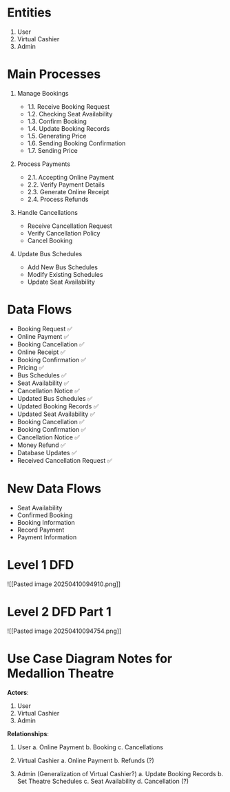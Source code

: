 # Entities
1. User
2. Virtual Cashier
3. Admin

# Main Processes
1. Manage Bookings
	- 1.1. Receive Booking Request
	- 1.2. Checking Seat Availability
	- 1.3. Confirm Booking
	- 1.4. Update Booking Records
	- 1.5. Generating Price
	- 1.6. Sending Booking Confirmation
	- 1.7. Sending Price

2. Process Payments
	- 2.1. Accepting Online Payment
	- 2.2. Verify Payment Details
	- 2.3. Generate Online Receipt
	- 2.4. Process Refunds

3. Handle Cancellations
	- Receive Cancellation Request
	- Verify Cancellation Policy
	- Cancel Booking

4. Update Bus Schedules
	- Add New Bus Schedules
	- Modify Existing Schedules
	- Update Seat Availability

# Data Flows
- Booking Request ✅
- Online Payment ✅
- Booking Cancellation ✅
- Online Receipt ✅
- Booking Confirmation ✅
- Pricing ✅
- Bus Schedules ✅
- Seat Availability ✅
- Cancellation Notice ✅
- Updated Bus Schedules ✅
- Updated Booking Records ✅
- Updated Seat Availability ✅
- Booking Cancellation ✅
- Booking Confirmation ✅
- Cancellation Notice ✅
- Money Refund ✅
- Database Updates ✅
- Received Cancellation Request ✅

# New Data Flows
- Seat Availability 
- Confirmed Booking
- Booking Information
- Record Payment
- Payment Information

# Level 1 DFD
![[Pasted image 20250410094910.png]]

# Level 2 DFD Part 1
![[Pasted image 20250410094754.png]]

# Use Case Diagram Notes for Medallion Theatre
**Actors**:
1. User
2. Virtual Cashier
3. Admin

**Relationships**:
1. User
	a. Online Payment
	b. Booking 
	c. Cancellations

2. Virtual Cashier
	a. Online Payment
	b. Refunds (?)

3. Admin (Generalization of Virtual Cashier?)
	a. Update Booking Records
	b. Set Theatre Schedules
	c. Seat Availability
	d. Cancellation (?)